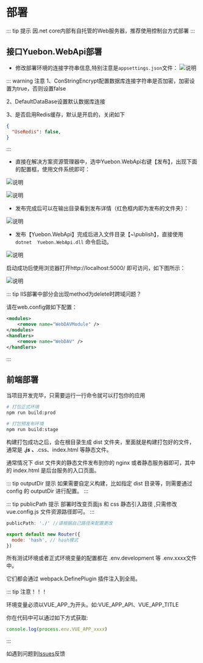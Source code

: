 # 部署

::: tip 提示
因.net core内部有自托管的Web服务器，推荐使用控制台方式部署
:::

## 接口Yuebon.WebApi部署

* 修改部署环境的连接字符串信息,特别注意是`appsettings.json`文件：
![说明](/bushu1.png "说明")

::: warning 注意
1、ConStringEncrypt配置数据库连接字符串是否加密，加密设置为true，否则设置false

2、DefaultDataBase设置默认数据库连接

3、是否启用Redis缓存，默认是开启的，关闭如下

```json
{
  "UseRedis": false,
}
```
:::

* 直接在解决方案资源管理器中，选中Yuebon.WebApi右键【发布】，出现下面的配置框，使用文件系统即可：

![说明](/bushu3.png "说明")

![说明](/bushu2.png "说明")


* 发布完成后可以在输出目录看到发布详情（红色框内即为发布的文件夹）：

![说明](/bushu5.png "说明")
* 发布【Yuebon.WebApi】完成后进入文件目录【~\publish】，直接使用`dotnet  Yuebon.WebApi.dll` 命令启动。

![说明](/bushu4.png "说明")

启动成功后使用浏览器打开http://localhost:5000/ 即可访问，如下图所示：

![说明](/bushu6.png "说明")

::: tip IIS部署中部分会出现method为delete时跨域问题？

请在web.config做如下配置：
```xml
<modules>
    <remove name="WebDAVModule" />
</modules>
<handlers>
    <remove name="WebDAV" />
</handlers>
```
:::

## 前端部署

当项目开发完毕，只需要运行一行命令就可以打包你的应用

```sh
# 打包正式环境
npm run build:prod

# 打包预发布环境
npm run build:stage
```

构建打包成功之后，会在根目录生成 dist 文件夹，里面就是构建打包好的文件，通常是 ***.js 、***.css、index.html 等静态文件。

通常情况下 dist 文件夹的静态文件发布到你的 nginx 或者静态服务器即可，其中的 index.html 是后台服务的入口页面。

::: tip outputDir 提示
如果需要自定义构建，比如指定 dist 目录等，则需要通过 config 的 outputDir 进行配置。
:::

::: tip publicPath 提示
部署时改变页面js 和 css 静态引入路径 ,只需修改 vue.config.js 文件资源路径即可。
:::

```js
publicPath: './' //请根据自己路径来配置更改
```

```js
export default new Router({
  mode: 'hash', // hash模式
})
```

所有测试环境或者正式环境变量的配置都在 .env.development 等 .env.xxxx文件中。

它们都会通过 webpack.DefinePlugin 插件注入到全局。


::: tip 注意！！！

环境变量必须以VUE_APP_为开头。如:VUE_APP_API、VUE_APP_TITLE

你在代码中可以通过如下方式获取:
```js
console.log(process.env.VUE_APP_xxxx)
```
:::

如遇到问题到[Issues](https://gitee.com/yuebon/YuebonNetCore/issues)反馈